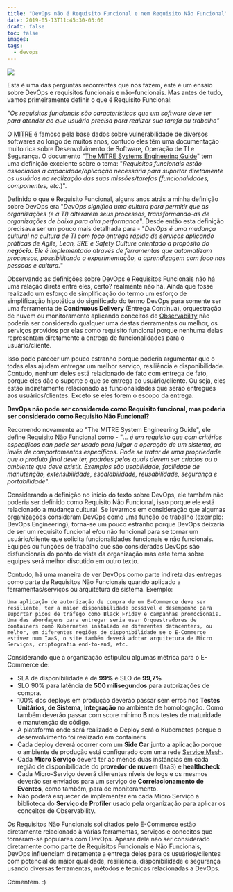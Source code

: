 ```yaml
---
title: "DevOps não é Requisito Funcional e nem Requisito Não Funcional"
date: 2019-05-13T11:45:30-03:00
draft: false
toc: false
images:
tags: 
  - devops
---
```

![](/images/aaron-burden-680463-unsplash.jpg)

Esta é uma das perguntas recorrentes que nos fazem, este é um ensaio sobre DevOps e requisitos funcionais e não-funcionais. Mas antes de tudo, vamos primeiramente definir o que é Requisito Funcional:

*"Os requisitos funcionais são características que um software deve ter para atender ao que usuário precisa para realizar sua tarefa ou trabalho"*

O [MITRE]() é famoso pela base dados sobre vulnerabilidade de diversos softwares ao longo de muitos anos, contudo eles têm uma documentação muito rica sobre Desenvolvimento de Software, Operação de TI e Segurança. O documento "[The MITRE Systems Engineering Guide](https://www.mitre.org/publications/technical-papers/the-mitre-systems-engineering-guide)" tem uma definição excelente sobre o tema: "*Requisitos funcionais estão associados à capacidade/aplicação necessária para suportar diretamente os usuários na realização das suas missões/tarefas (funcionalidades, componentes, etc.*)".

Definido o que é Requisito Funcional, alguns anos atrás a minha definição sobre DevOps era "*DevOps significa uma cultura para permitir que as organizações (e a TI) alterarem seus processos, transformando-as de organizações de baixa para alta performance*".  Desde então esta definição precisava ser um pouco mais detalhada para - "*DevOps é uma mudança cultural na cultura de TI com foco entrega rápida de serviços aplicando práticas de Agile, Lean, SRE e Safety Culture orientado a propósito do **negócio**. Ele é implementado através de ferramentas que automatizam processos, possibilitando a experimentação, a aprendizagem com foco nas pessoas e cultura.*"

Observando as definições sobre DevOps e Requisitos Funcionais não há uma relação direta entre eles, certo?  realmente não há. Ainda que fosse realizado um esforço de simplificação do termo um esforço de simplificação hipotética do significado do termo DevOps para somente ser uma ferramenta de **Continuous Delivery** (Entrega Contínua), orquestração de nuvem ou monitoramento aplicando conceitos de [Observability](https://thenewstack.io/monitoring-and-observability-whats-the-difference-and-why-does-it-matter/) não poderia ser considerado qualquer uma destas derramentas ou melhor, os serviços providos por elas como requisito funcional porque nenhuma delas representam diretamente a entrega de funcionalidades para o usuário/cliente.

Isso pode parecer um pouco estranho porque poderia argumentar que o todas elas ajudam entregar um melhor serviço, resiliência e disponibilidade. Contudo, nenhum deles está relacionado de fato com entrega de fato, porque eles dão o suporte o que se entrega ao usuário/cliente. Ou seja, eles estão indiretamente relacionado as funcionalidades que serão entregues aos usuários/clientes. Exceto se eles forem o escopo da entrega.

**DevOps não pode ser considerado como Requisito funcional, mas poderia ser considerado como Requisito Não Funcional?**

Recorrendo novamente ao "The MITRE System Engineering Guide", ele define Requisito Não Funcional como - "*... é um requisito que com critérios específicos can pode ser usado para julgar a operação de um sistema, ao invés de comportamentos específicos. Pode se tratar de uma propriedade que o produto final deve ter, padrões pelos quais devem ser criados ou o ambiente que deve existir. Exemplos são usabilidade, facilidade de manutenção, extensibilidade, escalabilidade, reusabilidade, segurança e portabilidade*".

Considerando a definição no início do texto sobre DevOps, ele também não poderia ser definido como Requisito Não Funcional, isso porque ele está relacionado a mudança cultural. Se levarmos em consideração que algumas organizações consideram DevOps como uma função de trabalho (exemplo: DevOps Engineering), torna-se um pouco estranho porque DevOps deixaria de ser um requisito funcional e/ou não funcional para se tornar um usuário/cliente que solicita funcionalidades funcionais e não funcionais. Equipes ou funções de trabalho que são consideradas DevOps são disfuncionais do ponto de vista da organização mas este tema sobre equipes será melhor discutido em outro texto.

Contudo, há uma maneira de ver DevOps como parte indireta das entregas como parte de Requisitos Não Funcionais quando aplicado a ferramentas/serviços ou arquitetura de sistema. Exemplo:

`Uma aplicação de autorização de compra de um E-Commerce deve ser resiliente, ter a maior disponibilidade possível e desempenho para suportar picos de tráfego como Black Friday e campanhas promocionais. Uma das abordagens para entregar seria usar Orquestradores de containers como Kubernetes instalado em diferentes datacenters, ou melhor, em diferentes regiões de disponibilidade se o E-Commerce estiver num IaaS, o site também deverá adotar arquitetura de Micro Serviços, criptografia end-to-end, etc.`

Considerando que a organização estipulou algumas métrica para o E-Commerce de:

* SLA de disponibilidade é de **99%** e SLO de **99,7%** 
* SLO 90% para latência de **500 milisegundos** para autorizações de compra.
* 100% dos deploys em produção deverão passar sem erros nos **Testes Unitários, de Sistema**, **Integração** no ambiente de homologação. Como também deverão passar com score mínimo **B** nos testes de maturidade e manutenção de código.
* A plataforma onde será realizado o Deploy será o Kubernetes porque o desenvolvimento foi realizado em containers
* Cada deploy deverá ocorrer com um **Side Car** junto a aplicação porque o ambiente de produção está configurado com uma rede [Service Mesh](https://istio.io/docs/concepts/what-is-istio/#what-is-a-service-mesh).
* Cada **Micro Serviço** deverá ter ao menos duas instâncias em cada região de disponibilidade do **provedor de nuvem** (IaaS) e **healthcheck**. 
* Cada Micro-Serviço deverá diferentes níveis de logs e os mesmos deverão ser enviados para um serviço de **Correlacionamento de Eventos**, como também, para de monitoramento. 
* Não poderá esquecer de implementar em cada Micro Serviço a biblioteca do **Serviço de Profiler** usado pela organização para aplicar os conceitos de Observability.

Os Requisitos Não Funcionais solicitados pelo E-Commerce estão diretamente relacionado à várias ferramentas, serviços e conceitos que tornaram-se populares com DevOps. Apesar dele não ser considerado diretamente como parte de Requisitos Funcionais e Não Funcionais, DevOps influenciam diretamente a entrega deles para os usuários/clientes com potencial de maior qualidade, resiliência, disponibilidade e segurança usando diversas ferramentas, métodos e técnicas relacionadas a DevOps.

Comentem. :)
